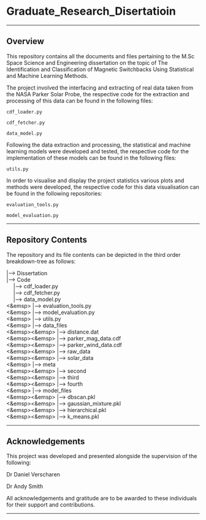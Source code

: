# Graduate_Research_Disertatioin

---
## Overview

This repository contains all the documents and files pertaining to the M.Sc Space Science and Engineering dissertation on the topic of The Identification and Classification of Magnetic Switchbacks Using Statistical and Machine Learning Methods.

The project involved the interfacing and extracting of real data taken from the NASA Parker Solar Probe, the respective code for the extraction and processing of this data can be found in the following files:

```
cdf_loader.py

cdf_fetcher.py

data_model.py
```

Following the data extraction and processing, the statistical and machine learning models were developed and tested, the respective code for the implementation of these models can be found in the following files:

```
utils.py
```

In order to visualise and display the project statistics various plots and methods were developed, the respective code for this data visualisation can be found in the following repositories:


```
evaluation_tools.py

model_evaluation.py
```

---
## Repository Contents

The repository and its file contents can be depicted in the third order breakdown-tree as follows:

|--> Dissertation<br>
|--> Code<br>
&emsp;	|--> cdf_loader.py<br>
&emsp;	|--> cdf_fetcher.py<br>
&emsp;	|--> data_model.py<br>
<&emsp>	|--> evaluation_tools.py<br>
<&emsp>	|--> model_evaluation.py<br>
<&emsp>	|--> utils.py<br>
<&emsp>	|--> data_files<br>
<&emsp><&emsp>		|--> distance.dat<br>
<&emsp><&emsp>		|--> parker_mag_data.cdf<br>
<&emsp><&emsp>		|--> parker_wind_data.cdf<br>
<&emsp><&emsp>		|--> raw_data<br>
<&emsp><&emsp>		|--> solar_data<br>
<&emsp>	|--> meta<br>
<&emsp><&emsp>		|--> second<br>
<&emsp><&emsp>		|--> third<br>
<&emsp><&emsp>		|--> fourth<br>
<&emsp>	|--> model_files<br>
<&emsp><&emsp>		|--> dbscan.pkl<br>
<&emsp><&emsp>		|--> gaussian_mixture.pkl<br>
<&emsp><&emsp>		|--> hierarchical.pkl<br>
<&emsp><&emsp>		|--> k_means.pkl<br>

---
## Acknowledgements

This project was developed and presented alongside the supervision of the following:

Dr Daniel Verscharen

Dr Andy Smith

All acknowledgements and gratitude are to be awarded to these individuals for their support and contributions.

---
